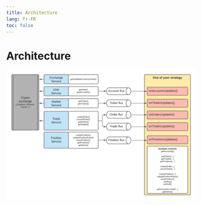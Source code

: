 ```yaml
---
title: Architecture
lang: fr-FR
toc: false
---
```


# Architecture
![Cassandre architecture](./images/cassandre-trading-bot-architecture.png)
